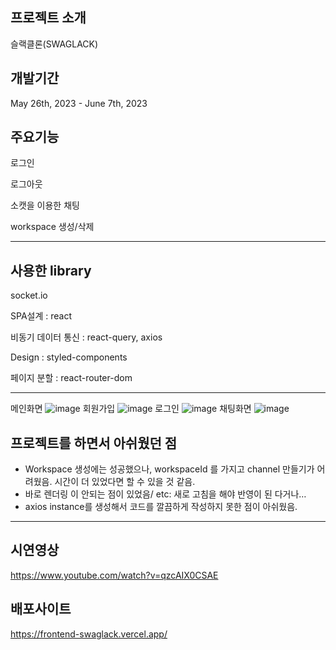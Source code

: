 프로젝트 소개
-----------------------
슬랙클론(SWAGLACK)

개발기간
---------------------
May 26th, 2023 - June 7th, 2023

주요기능
-------------------------
로그인 

로그아웃

소캣을 이용한 채팅

workspace 생성/삭제 

-----------------------------

사용한 library
-----------------------------
socket.io 

SPA설계 : react

비동기 데이터 통신 : react-query, axios

Design : styled-components

페이지 분할 : react-router-dom



___________________________________________

메인화면
![image](https://github.com/swaglack/frontend/assets/115998794/296c8192-e805-4492-96c4-053a8a9346be)
회원가입
![image](https://github.com/swaglack/frontend/assets/115998794/9b10d52a-1678-42cd-baf0-c5bba08d11d7)
로그인
![image](https://github.com/swaglack/frontend/assets/115998794/bdc61e01-46f8-4c89-afbb-ccdaa6c963a0)
채팅화면
![image](https://github.com/swaglack/frontend/assets/115998794/88c45294-cd3a-4ba0-9f73-f3e188cf59cc)


프로젝트를 하면서 아쉬웠던 점 
---------------------------------------------
- Workspace 생성에는 성공했으나, workspaceId 를 가지고 channel 만들기가 어려웠음. 시간이 더 있었다면 할 수 있을 것 같음.
- 바로 렌더링 이 안되는 점이 있었음/ etc: 새로 고침을 해야 반영이 된 다거나…
- axios instance를 생성해서 코드를 깔끔하게 작성하지 못한 점이 아쉬웠음.
_________________________________________________________
시연영상 
-------------------------------
https://www.youtube.com/watch?v=qzcAIX0CSAE


배포사이트
-------------------------------
https://frontend-swaglack.vercel.app/



